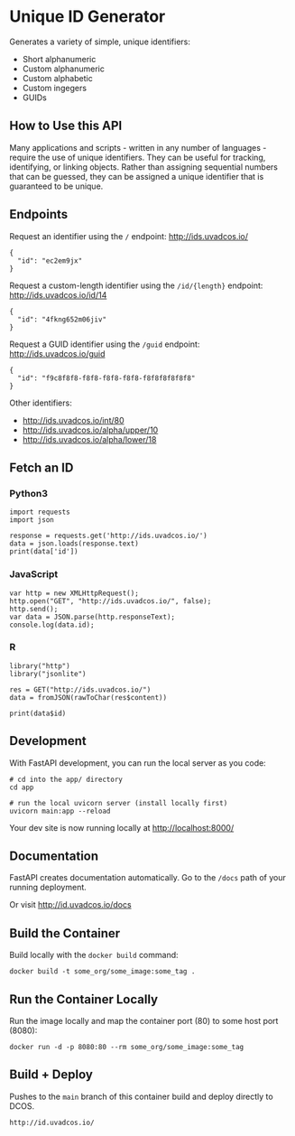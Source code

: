 # Unique ID Generator

Generates a variety of simple, unique identifiers:

- Short alphanumeric
- Custom alphanumeric
- Custom alphabetic
- Custom ingegers
- GUIDs

## How to Use this API

Many applications and scripts - written in any number of languages - require the use of unique identifiers.
They can be useful for tracking, identifying, or linking objects. Rather than assigning sequential numbers
that can be guessed, they can be assigned a unique identifier that is guaranteed to be unique.

## Endpoints
Request an identifier using the `/` endpoint: http://ids.uvadcos.io/

    {
      "id": "ec2em9jx"
    }

Request a custom-length identifier using the `/id/{length}` endpoint: http://ids.uvadcos.io/id/14

    {   
      "id": "4fkng652m06jiv"
    }

Request a GUID identifier using the `/guid` endpoint: http://ids.uvadcos.io/guid

    {
      "id": "f9c8f8f8-f8f8-f8f8-f8f8-f8f8f8f8f8f8"
    }

Other identifiers:

- http://ids.uvadcos.io/int/80
- http://ids.uvadcos.io/alpha/upper/10
- http://ids.uvadcos.io/alpha/lower/18

## Fetch an ID

### Python3

    import requests
    import json

    response = requests.get('http://ids.uvadcos.io/')
    data = json.loads(response.text)
    print(data['id'])

### JavaScript

    var http = new XMLHttpRequest();
    http.open("GET", "http://ids.uvadcos.io/", false);
    http.send();
    var data = JSON.parse(http.responseText);
    console.log(data.id);

### R

    library("http")
    library("jsonlite")

    res = GET("http://ids.uvadcos.io/")
    data = fromJSON(rawToChar(res$content))
    
    print(data$id)

## Development
With FastAPI development, you can run the local server as you code:
```
# cd into the app/ directory
cd app

# run the local uvicorn server (install locally first)
uvicorn main:app --reload
```
Your dev site is now running locally at [http://localhost:8000/](http://localhost:8000/)

## Documentation

FastAPI creates documentation automatically. Go to the `/docs` path of your running deployment.

Or visit http://id.uvadcos.io/docs


## Build the Container

Build locally with the `docker build` command:
```
docker build -t some_org/some_image:some_tag .
```

## Run the Container Locally

Run the image locally and map the container port (80) to some host port (8080):
```
docker run -d -p 8080:80 --rm some_org/some_image:some_tag
```

## Build + Deploy

Pushes to the `main` branch of this container build and deploy directly to DCOS.

    http://id.uvadcos.io/
